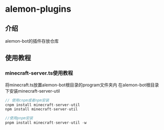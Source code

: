 # alemon-plugins

## 介绍
alemon-bot的插件存放仓库

## 使用教程

### minecraft-server.ts使用教程

将minecraft.ts放置alemon-bot根目录的program文件夹内
在alemon-bot根目录下安装minecraft-server-util

```typescript
// 使用cnpm或者npm安装
cnpm install minecraft-server-util
npm install minecraft-server-util

//使用pnpm安装
pnpm install minecraft-server-util -w
```



